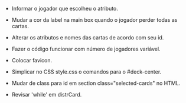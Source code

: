 - Informar o jogador que escolheu o atributo.
- Mudar a cor da label na main box quando o jogador perder todas as cartas.
- Alterar os atributos e nomes das cartas de acordo com seu id.
- Fazer o código funcionar com número de jogadores variável.

- Colocar favicon.
- Simplicar no CSS style.css o comandos para o #deck-center.
- Mudar de class para id em section class="selected-cards" no HTML.
- Revisar 'while' em distrCard.
